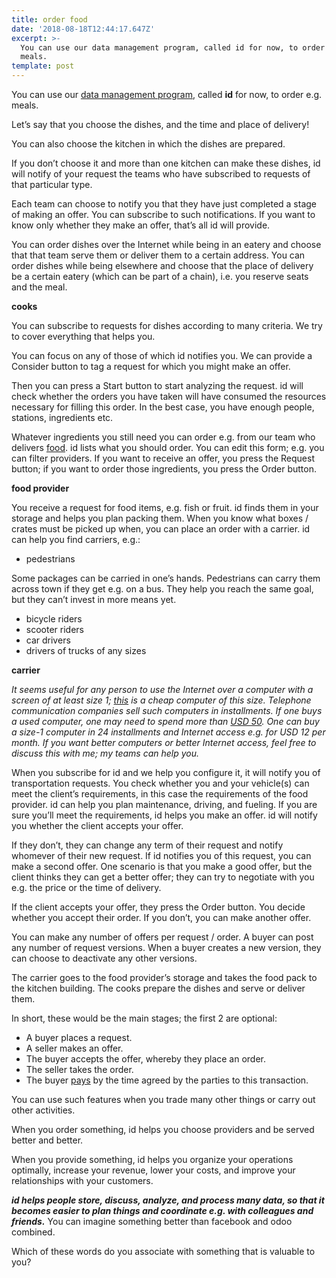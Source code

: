 ```yaml
---
title: order food
date: '2018-08-18T12:44:17.647Z'
excerpt: >-
  You can use our data management program, called id for now, to order e.g.
  meals.
template: post
---
```

You can use our [data management program](https://sites.google.com/sol.enterprises/eng/ask-for/software), called **id** for now, to order e.g. meals.

Let’s say that you choose the dishes, and the time and place of delivery!

You can also choose the kitchen in which the dishes are prepared.

If you don’t choose it and more than one kitchen can make these dishes, id will notify of your request the teams who have subscribed to requests of that particular type.

Each team can choose to notify you that they have just completed a stage of making an offer. You can subscribe to such notifications. If you want to know only whether they make an offer, that’s all id will provide.

You can order dishes over the Internet while being in an eatery and choose that that team serve them or deliver them to a certain address. You can order dishes while being elsewhere and choose that the place of delivery be a certain eatery (which can be part of a chain), i.e. you reserve seats and the meal.

**cooks**

You can subscribe to requests for dishes according to many criteria. We try to cover everything that helps you.

You can focus on any of those of which id notifies you. We can provide a Consider button to tag a request for which you might make an offer.

Then you can press a Start button to start analyzing the request. id will check whether the orders you have taken will have consumed the resources necessary for filling this order. In the best case, you have enough people, stations, ingredients etc.

Whatever ingredients you still need you can order e.g. from our team who delivers [food](https://sites.google.com/sol.enterprises/eng/ask-for/food). id lists what you should order. You can edit this form; e.g. you can filter providers. If you want to receive an offer, you press the Request button; if you want to order those ingredients, you press the Order button.

**food provider**

You receive a request for food items, e.g. fish or fruit. id finds them in your storage and helps you plan packing them. When you know what boxes / crates must be picked up when, you can place an order with a carrier. id can help you find carriers, e.g.:

*   pedestrians

Some packages can be carried in one’s hands. Pedestrians can carry them across town if they get e.g. on a bus. They help you reach the same goal, but they can’t invest in more means yet.

*   bicycle riders
*   scooter riders
*   car drivers
*   drivers of trucks of any sizes

**carrier**

*It seems useful for any person to use the Internet over a computer with a screen of at least size 1;* [*this*](http://www.expertreviews.co.uk/vodafone/1405974/vodafone-smart-n8-review-can-it-live-up-to-the-vodafone-smart-prime-7) *is a cheap computer of this size. Telephone communication companies sell such computers in installments. If one buys a used computer, one may need to spend more than* [*USD 50*](https://www.olx.ro/oferta/smartphone-evolio-m5-dual-sim-5-quad-core-android-5-0-3g-radio-IDasvCt.html#4ac687bb53)*. One can buy a size-1 computer in 24 installments and Internet access e.g. for USD 12 per month. If you want better computers or better Internet access, feel free to discuss this with me; my teams can help you.*

When you subscribe for id and we help you configure it, it will notify you of transportation requests. You check whether you and your vehicle(s) can meet the client’s requirements, in this case the requirements of the food provider. id can help you plan maintenance, driving, and fueling. If you are sure you’ll meet the requirements, id helps you make an offer. id will notify you whether the client accepts your offer.

If they don’t, they can change any term of their request and notify whomever of their new request. If id notifies you of this request, you can make a second offer. One scenario is that you make a good offer, but the client thinks they can get a better offer; they can try to negotiate with you e.g. the price or the time of delivery.

If the client accepts your offer, they press the Order button. You decide whether you accept their order. If you don’t, you can make another offer.

You can make any number of offers per request / order. A buyer can post any number of request versions. When a buyer creates a new version, they can choose to deactivate any other versions.

The carrier goes to the food provider’s storage and takes the food pack to the kitchen building. The cooks prepare the dishes and serve or deliver them.

In short, these would be the main stages; the first 2 are optional:

*   A buyer places a request.
*   A seller makes an offer.
*   The buyer accepts the offer, whereby they place an order.
*   The seller takes the order.
*   The buyer [pays](https://medium.com/@JulianDumitrasc/money-management-56955e21a449) by the time agreed by the parties to this transaction.

You can use such features when you trade many other things or carry out other activities.

When you order something, id helps you choose providers and be served better and better.

When you provide something, id helps you organize your operations optimally, increase your revenue, lower your costs, and improve your relationships with your customers.

***id helps people store, discuss, analyze, and process many data, so that it becomes easier to plan things and coordinate e.g. with colleagues and friends.*** You can imagine something better than facebook and odoo combined.

Which of these words do you associate with something that is valuable to you?
